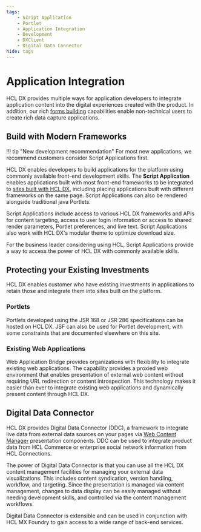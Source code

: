 ```yaml
---
tags:
    - Script Application
    - Portlet
    - Application Integration
    - Development
    - DXClient
    - Digital Data Connector
hide: tags
---
```


# Application Integration

HCL DX provides multiple ways for application developers to integrate application content into the digital experiences created with the product. In addition, our rich [forms building](forms_building) capabilities enable non-technical users to create rich data capture applications.

## Build with Modern Frameworks

!!! tip "New development recommendation"
    For most new applications, we recommend customers consider Script Applications first.

HCL DX enables developers to build applications for the platform using commonly available front-end development skills. The **Script Application** enables applications built with most front-end frameworks to be integrated to [sites built with HCL DX](site_building), including placing applications built with different frameworks on the same page. Script Applications can also be rendered alongside traditional java Portlets.

Script Applications include access to various HCL DX frameworks and APIs for content targeting, access to user login information or access to shared render parameters, Portlet preferences, and live text. Script Applications also work with HCL DX's modular theme to optimize download size.

For the business leader considering using HCL, Script Applications provide a way to access the power of HCL DX with commonly available skills.

## Protecting your Existing Investments

HCL DX enables customer who have existing investments in applications to retain those and integrate them into sites built on the platform.

### Portlets

Portlets developed using the JSR 168 or JSR 286 specifications can be hosted on HCL DX. JSF can also be used for Portlet development, with some constraints that are documented elsewhere on this site.

### Existing Web Applications

Web Application Bridge provides organizations with flexibility to integrate existing web applications. The capability provides a proxied web environment that enables presentation of external web content without requiring URL redirection or content introspection. This technology makes it easier than ever to integrate existing web applications and dynamically present content through HCL DX.

## Digital Data Connector

HCL DX provides Digital Data Connector (DDC), a framework to integrate live data from external data sources on your pages via [Web Content Manager](content_management) presentation components. DDC can be used to integrate product data from HCL Commerce or enterprise social network information from HCL Connections.

The power of Digital Data Connector is that you can use all the HCL DX content management facilities for managing your external data visualizations. This includes content syndication, version handling, workflow, and targeting. Since the presentation is managed via content management, changes to data display can be easily managed without needing development skills, and controlled via the content management workflows.

Digital Data Connector is extensible and can be used in conjunction with HCL MX Foundry to gain access to a wide range of back-end services.

